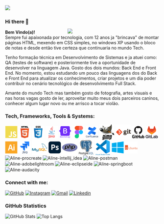 <img align="left" width="150px" style="margin-top:-20px" src="https://i.ibb.co/NFWftfF/IMG-5378sembg22.png">

### Hi there 👋
**Bem Vindo(a)!** <br>
<img align="right" width="300px" style="margin-top:-20px" src="https://github.com/alineccorrea/alineccorrea/assets/17708577/d42341eb-92d2-4e41-b292-8e03440fbb27"> 
Sempre fui apaixonada por tecnologia, com 12 anos ja "brincava" de montar páginas HTML, mexendo em CSS simples, no windows XP usando o bloco de notas e desde então tive certeza que continuaria no mundo Tech.

Tenho formação técnica em Desenvolvimento de Sistemas e ja atuei como: QA (testes de software) e posteriormente tive a oportunidade de desenvolver na linguagem Java. Gosto dos dois mundos: Back End e Front End. No momento, estou estudando um pouco das linguagens dos do Back e Front End para atualizar os conhecimentos, criar projetos e um dia poder contribuir no cenário tecnológico de desenvolvimento Full Stack.

Amante do mundo Tech mas também gosto de fotografia, artes visuais e nas horas vagas gosto de ler, aproveitar muito meus dois parceiros caninos, conhecer algum lugar novo ou me arrisco a tocar violão.
### Tech, Frameworks, Tools & Systems: 
<div style="display: inline_block">
  <img align="center" alt="Aline-Js" width="40" src="https://raw.githubusercontent.com/devicons/devicon/master/icons/javascript/javascript-plain.svg">
  <img align="center" alt="Aline-HTML" width="40" src="https://raw.githubusercontent.com/devicons/devicon/master/icons/html5/html5-original-wordmark.svg">
  <img align="center" alt="Aline-CSS" width="40" src="https://raw.githubusercontent.com/devicons/devicon/master/icons/css3/css3-original-wordmark.svg">
  <img align="center" alt="Aline-java" width="40" src="https://raw.githubusercontent.com/devicons/devicon/master/icons/java/java-original-wordmark.svg">
  <img align="center" alt="Aline-bootstrap" width="40" src="https://raw.githubusercontent.com/devicons/devicon/master/icons/bootstrap/bootstrap-plain-wordmark.svg">
  <img align="center" alt="Aline-figma" width="40" src="https://raw.githubusercontent.com/devicons/devicon/master/icons/figma/figma-original.svg">
  <img align="center" alt="Aline-confluence" width="40" src="https://raw.githubusercontent.com/devicons/devicon/master/icons/confluence/confluence-original-wordmark.svg">
  <img align="center" alt="Aline-gimp" width="50" src="https://raw.githubusercontent.com/devicons/devicon/master/icons/gimp/gimp-original-wordmark.svg">
  <img align="center" alt="Aline-git" width="50" src="https://raw.githubusercontent.com/devicons/devicon/master/icons/git/git-original-wordmark.svg">
  <img align="center" alt="Aline-github" width="40" src="https://raw.githubusercontent.com/devicons/devicon/master/icons/github/github-original-wordmark.svg">
  <img align="center" alt="Aline-gitlab" width="40" src="https://raw.githubusercontent.com/devicons/devicon/master/icons/gitlab/gitlab-original-wordmark.svg">
  <img align="center" alt="Aline-illustrator" width="40" src="https://raw.githubusercontent.com/devicons/devicon/master/icons/illustrator/illustrator-plain.svg">
  <img align="center" alt="Aline-jira" width="40" src="https://raw.githubusercontent.com/devicons/devicon/master/icons/jira/jira-original-wordmark.svg">
  <img align="center" alt="Aline-mysql" width="50" src="https://raw.githubusercontent.com/devicons/devicon/master/icons/mysql/mysql-original-wordmark.svg">
  <img align="center" alt="Aline-photoshop" width="40" src="https://raw.githubusercontent.com/devicons/devicon/master/icons/photoshop/photoshop-plain.svg">
  <img align="center" alt="Aline-php" width="50" src="https://raw.githubusercontent.com/devicons/devicon/master/icons/php/php-original.svg">
  <img align="center" alt="Aline-postgreSQL" width="50" src="https://raw.githubusercontent.com/devicons/devicon/master/icons/postgresql/postgresql-original-wordmark.svg">
  <img align="center" alt="Aline-vscode" width="50" src="https://raw.githubusercontent.com/devicons/devicon/master/icons/vscode/vscode-original-wordmark.svg">
  <img align="center" alt="Aline-windows" width="40" src="https://raw.githubusercontent.com/devicons/devicon/master/icons/windows8/windows8-original.svg">
  <img align="center" alt="Aline-ubuntu" width="40" src="https://raw.githubusercontent.com/devicons/devicon/master/icons/ubuntu/ubuntu-plain-wordmark.svg">
  <img align="center" alt="Aline-procreate" width="40" src="https://procreate-assets-cdn.procreate.art/img/icon-white.5243ff5.png">
  <img align="center" alt="Aline-intellij_idea" src="https://img.shields.io/badge/-intellij_idea-%23000000?style=for-the-badge&logo=intellijidea&logoColor=white">
  <img align="center" alt="Aline-postman" src="https://img.shields.io/badge/-postman-FF6C37?style=for-the-badge&logo=postman&logoColor=white">
  <img align="center" alt="Aline-adobelightroom" src="https://img.shields.io/badge/-adobe_lightroom-001D34?style=for-the-badge&logo=adobelightroom&logoColor=white">
  <img align="center" alt="Aline-eclipseide" src="https://img.shields.io/badge/-eclipse_ide-2C2255?style=for-the-badge&logo=eclipseide&logoColor=white">
  <img align="center" alt="Aline-springboot" src="https://img.shields.io/badge/-spring_boot-6DB33F?style=for-the-badge&logo=springboot&logoColor=white">
  <img align="center" alt="Aline-audacity" src="https://img.shields.io/badge/-audacity-0000CC?style=for-the-badge&logo=audacity&logoColor=white">
</div>

### Connect with me: 
[![GitHub](https://img.shields.io/badge/alineccorrea-000?style=for-the-badge&logo=github&logoColor=0E76A8)](https://github.com/alineccorrea)
[![Instagram](https://img.shields.io/badge/-Instagram-%23E4405F?style=for-the-badge&logo=instagram&logoColor=white)](https://instagram.com/aline_carvalhoc/)
[![Gmail](https://img.shields.io/badge/Gmail-D14836?style=for-the-badge&logo=gmail&logoColor=white)](mailto:alineccorrea97@gmail.com)
[![Linkedin](https://img.shields.io/badge/-LinkedIn-%230077B5?style=for-the-badge&logo=linkedin&logoColor=white)](https://www.linkedin.com/in/aline-carvalho-correa/)

### GitHub Statistics
![GitHub Stats](https://github-readme-stats.vercel.app/api?username=alineccorrea&theme=transparent&bg_color=000&border_color=30A3DC&show_icons=true&icon_color=30A3DC&title_color=E94D5F&text_color=FFF)
![Top Langs](https://github-readme-stats-git-masterrstaa-rickstaa.vercel.app/api/top-langs/?username=alineccorrea&layout=compact&bg_color=000&border_color=30A3DC&title_color=E94D5F&text_color=FFF)